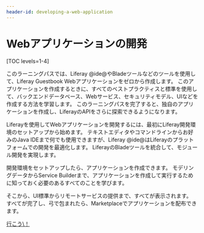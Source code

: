 ```yaml
---
header-id: developing-a-web-application
---
```


# Webアプリケーションの開発

[TOC levels=1-4]

このラーニングパスでは、Liferay @ide@やBladeツールなどのツールを使用して、Liferay Guestbook Webアプリケーションをゼロから作成します。 このアプリケーションを作成するときに、すべてのベストプラクティスと標準を使用して、バックエンドデータベース、Webサービス、セキュリティモデル、UIなどを作成する方法を学習します。 このラーニングパスを完了すると、独自のアプリケーションを作成し、LiferayのAPIをさらに探索できるようになります。

Liferayを使用してWebアプリケーションを開発するには、最初にLiferay開発環境のセットアップから始めます。 テキストエディタやコマンドラインからお好みのJava IDEまで何でも使用できますが、Liferay @ide@はLiferayのプラットフォームでの開発を最適化します。 LiferayのBladeツールを統合して、モジュール開発を実現します。

開発環境をセットアップしたら、アプリケーションを作成できます。 モデリングデータからService Builderまで、アプリケーションを作成して実行するために知っておく必要のあるすべてのことを学びます。

そこから、UI標準からリモートサービスの提供まで、すべてが表示されます。 すべてが完了し、弓で包まれたら、Marketplaceでアプリケーションを配布できます。

<a class="go-link btn btn-primary" href="/docs/7-1/tutorials/-/knowledge_base/t/development-setup-overview">行こう\！<span class="icon-circle-arrow-right"></span></a>

